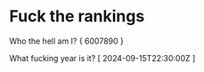 # Fuck the rankings

Who the hell am I?
{ 6007890 }

What fucking year is it?
[ 2024-09-15T22:30:00Z ]
